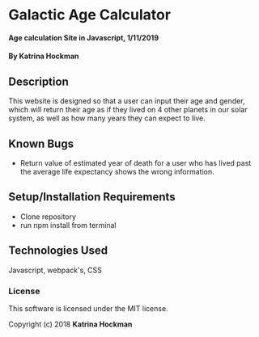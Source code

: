 # Galactic Age Calculator

#### Age calculation Site in Javascript, 1/11/2019

#### By Katrina Hockman

## Description

This website is designed so that a user can input their age and gender, which will return their age as if they lived on 4 other planets in our solar system, as well as how many years they can expect to live. 

## Known Bugs

* Return value of estimated year of death for a user who has lived past the average life expectancy shows the wrong information.


## Setup/Installation Requirements

* Clone repository
* run npm install from terminal


## Technologies Used

Javascript, webpack's, CSS

### License

This software is licensed under the MIT license.

Copyright (c) 2018 **Katrina Hockman**
